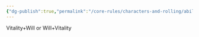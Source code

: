 ```yaml
---
{"dg-publish":true,"permalink":"/core-rules/characters-and-rolling/ability-check-combinations/vitality-will/"}
---
```


Vitality+Will or Will+Vitality